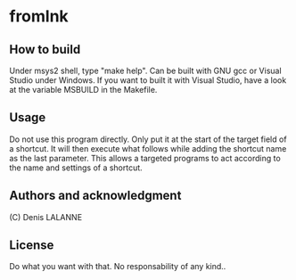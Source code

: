 # fromlnk

## How to build

Under msys2 shell, type "make help".
Can be built with GNU gcc or Visual Studio under Windows.
If you want to built it with Visual Studio, have a look at the variable MSBUILD in the Makefile.

## Usage

Do not use this program directly.
Only put it at the start of the target field of a shortcut.
It will then execute what follows while adding the shortcut name as the last parameter.
This allows a targeted programs to act according to the name and settings of a shortcut.

## Authors and acknowledgment

(C) Denis LALANNE

## License

Do what you want with that.
No responsability of any kind..
